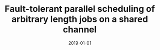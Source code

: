 ---
# Documentation: https://wowchemy.com/docs/managing-content/

title: Fault-tolerant parallel scheduling of arbitrary length jobs on a shared channel
subtitle: ''
summary: ''
authors:
- Marek Klonowski
- Dariusz R. Kowalski
- Jarosław Mirek
- Prudence W. H. Wong
tags: []
categories: []
date: '2019-01-01'
lastmod: 2022-10-07T05:14:24Z
featured: false
draft: false

# Featured image
# To use, add an image named `featured.jpg/png` to your page's folder.
# Focal points: Smart, Center, TopLeft, Top, TopRight, Left, Right, BottomLeft, Bottom, BottomRight.
image:
  caption: ''
  focal_point: ''
  preview_only: false

# Projects (optional).
#   Associate this post with one or more of your projects.
#   Simply enter your project's folder or file name without extension.
#   E.g. `projects = ["internal-project"]` references `content/project/deep-learning/index.md`.
#   Otherwise, set `projects = []`.
projects: []
publishDate: '2022-10-07T05:14:23.485006Z'
publication_types:
- '1'
abstract: ''
publication: '*Fundamentals of computation theory : 22nd International Symposium,
  FCT 2019, Copenhagen, Denmark, August 12-14, 2019 : proceedings*'
doi: 10.1007/978-3-030-25027-0_21
links:
- name: URL
  url: https://link.springer.com/chapter/10.1007%2F978-3-030-25027-0_21
---